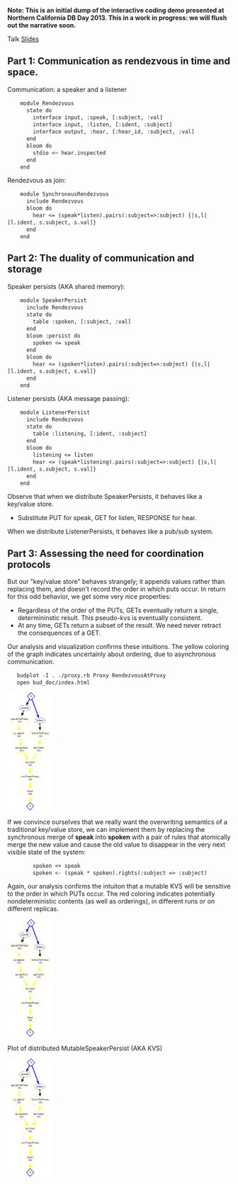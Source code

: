 <b>Note: This is an initial dump of the interactive coding demo presented at Northern California DB Day 2013.  This in a work in progress: we will flush out the narrative soon. </b>

Talk [Slides](slides.pptx)

## Part 1: Communication as rendezvous in time and space.

Communication: a speaker and a listener

        module Rendezvous
          state do
            interface input, :speak, [:subject, :val]
            interface input, :listen, [:ident, :subject]
            interface output, :hear, [:hear_id, :subject, :val]
          end
          bloom do
            stdio <~ hear.inspected
          end
        end

Rendezvous as join:

        module SynchronousRendezvous
          include Rendezvous
          bloom do
            hear <= (speak*listen).pairs(:subject=>:subject) {|s,l| [l.ident, s.subject, s.val]}
          end
        end

## Part 2: The duality of communication and storage

Speaker persists (AKA shared memory):

        module SpeakerPersist
          include Rendezvous
          state do
            table :spoken, [:subject, :val]
          end
          bloom :persist do
            spoken <= speak
          end
          bloom do
            hear <= (spoken*listen).pairs(:subject=>:subject) {|s,l| [l.ident, s.subject, s.val]}
          end
        end

Listener persists (AKA message passing):

        module ListenerPersist
          include Rendezvous
          state do
            table :listening, [:ident, :subject]
          end
          bloom do
            listening <= listen
            hear <= (speak*listening).pairs(:subject=>:subject) {|s,l| [l.ident, s.subject, s.val]}
          end
        end

Observe that when we distribute SpeakerPersists, it behaves like a key/value store.  
 * Substitute PUT for speak, GET for listen, RESPONSE for hear.

When we distribute ListenerPersists, it behaves like a pub/sub system.


## Part 3: Assessing the need for coordination protocols

But our "key/value store" behaves strangely; it appends values rather than replacing them, and doesn't record the order in which puts occur.  In return
for this odd behavior, we get some very nice properties:

 * Regardless of the order of the PUTs, GETs eventually return a single, determininstic result.  This pseudo-kvs is eventually consistent.
 * At any time, GETs return a subset of the result.  We need never retract the consequences of a GET.

Our analysis and visualization confirms these intuitions.  The yellow coloring of the graph indicates uncertainly about ordering, due to asynchronous
communication.

       budplot -I . ./proxy.rb Proxy RendezvousAtProxy
       open bud_doc/index.html

<img src=kvs.png width=20%>

If we convince ourselves that we really want the overwriting semantics of a traditional key/value store, we can implement them by replacing the synchronous
merge of __speak__ into __spoken__ with a pair of rules that atomically merge the new value and cause the old value to disappear in the very next visible state
of the system:

            spoken <+ speak
            spoken <- (speak * spoken).rights(:subject => :subject)

Again, our analysis confirms the intuiton that a mutable KVS will be sensitive to the order in which PUTs occur.  The red coloring indicates potentially
nondeterministic contents (as well as orderings), in different runs or on different replicas.

<img src=kvs.png width=20%>

Plot of distributed MutableSpeakerPersist (AKA KVS)


<img src=kvs.png width=20%>

